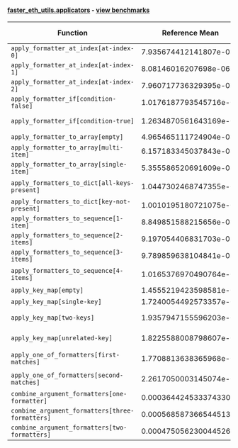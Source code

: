 #### [faster_eth_utils.applicators](https://github.com/BobTheBuidler/faster-eth-utils/blob/pin-eth-utils/faster_eth_utils/applicators.py) - [view benchmarks](https://github.com/BobTheBuidler/faster-eth-utils/blob/pin-eth-utils/benchmarks/test_applicators_benchmarks.py)

| Function | Reference Mean | Faster Mean | % Change | Speedup (%) | x Faster | Faster |
|----------|---------------|-------------|----------|-------------|----------|--------|
| `apply_formatter_at_index[at-index-0]` | 7.935674412141807e-06 | 8.529627379055048e-06 | -7.48% | -6.96% | 0.93x | ❌ |
| `apply_formatter_at_index[at-index-1]` | 8.08146016207698e-06 | 8.517966791499584e-06 | -5.40% | -5.12% | 0.95x | ❌ |
| `apply_formatter_at_index[at-index-2]` | 7.960717736329395e-06 | 8.477851180167597e-06 | -6.50% | -6.10% | 0.94x | ❌ |
| `apply_formatter_if[condition-false]` | 1.0176187793545716e-06 | 9.861193048264891e-07 | 3.10% | 3.19% | 1.03x | ✅ |
| `apply_formatter_if[condition-true]` | 1.2634870561643169e-06 | 1.4480934404916462e-06 | -14.61% | -12.75% | 0.87x | ❌ |
| `apply_formatter_to_array[empty]` | 4.965465111724904e-06 | 4.776092751653216e-06 | 3.81% | 3.97% | 1.04x | ✅ |
| `apply_formatter_to_array[multi-item]` | 6.157183345037843e-06 | 6.248695997575152e-06 | -1.49% | -1.46% | 0.99x | ❌ |
| `apply_formatter_to_array[single-item]` | 5.355586520691609e-06 | 5.394382094914362e-06 | -0.72% | -0.72% | 0.99x | ❌ |
| `apply_formatters_to_dict[all-keys-present]` | 1.0447302468747355e-05 | 5.0350346653854685e-06 | 51.81% | 107.49% | 2.07x | ✅ |
| `apply_formatters_to_dict[key-not-present]` | 1.0010195180721075e-05 | 4.606181687507703e-06 | 53.99% | 117.32% | 2.17x | ✅ |
| `apply_formatters_to_sequence[1-item]` | 8.849851588215656e-06 | 5.589395508397107e-06 | 36.84% | 58.33% | 1.58x | ✅ |
| `apply_formatters_to_sequence[2-items]` | 9.197054406831703e-06 | 6.001380332237702e-06 | 34.75% | 53.25% | 1.53x | ✅ |
| `apply_formatters_to_sequence[3-items]` | 9.789859638104841e-06 | 6.466895291628497e-06 | 33.94% | 51.38% | 1.51x | ✅ |
| `apply_formatters_to_sequence[4-items]` | 1.0165376970490764e-05 | 7.0802550674293665e-06 | 30.35% | 43.57% | 1.44x | ✅ |
| `apply_key_map[empty]` | 1.4555219423598581e-05 | 8.59731996009004e-06 | 40.93% | 69.30% | 1.69x | ✅ |
| `apply_key_map[single-key]` | 1.7240054492573357e-05 | 9.915546564908922e-06 | 42.49% | 73.87% | 1.74x | ✅ |
| `apply_key_map[two-keys]` | 1.9357947155596203e-05 | 1.1476400282621104e-05 | 40.71% | 68.68% | 1.69x | ✅ |
| `apply_key_map[unrelated-key]` | 1.8225588008798607e-05 | 1.0757372347510752e-05 | 40.98% | 69.42% | 1.69x | ✅ |
| `apply_one_of_formatters[first-matches]` | 1.7708813638365968e-06 | 1.4954447758110574e-06 | 15.55% | 18.42% | 1.18x | ✅ |
| `apply_one_of_formatters[second-matches]` | 2.2617050003145074e-06 | 1.9593580970243083e-06 | 13.37% | 15.43% | 1.15x | ✅ |
| `combine_argument_formatters[one-formatter]` | 0.0003644245333743302 | 0.0013247723419443538 | -263.52% | -72.49% | 0.28x | ❌ |
| `combine_argument_formatters[three-formatters]` | 0.0005685873665445136 | 0.001579562794781949 | -177.80% | -64.00% | 0.36x | ❌ |
| `combine_argument_formatters[two-formatters]` | 0.00047505623004452674 | 0.0015682848925621328 | -230.13% | -69.71% | 0.30x | ❌ |
